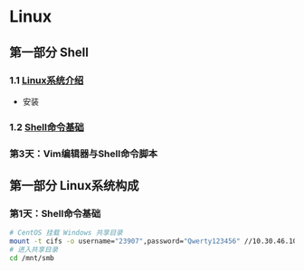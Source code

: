 # Linux

## 第一部分 Shell

### 1.1 [Linux系统介绍](./1.1_Linux系统介绍.md)

- 安装

### 1.2 [Shell命令基础](./1.2_shell.md)

### 第3天：Vim编辑器与Shell命令脚本

## 第一部分 Linux系统构成

### 第1天：Shell命令基础

```sh
# CentOS 挂载 Windows 共享目录
mount -t cifs -o username="23907",password="Qwerty123456" //10.30.46.109/WorkDir /mnt/smb
# 进入共享目录
cd /mnt/smb
```
